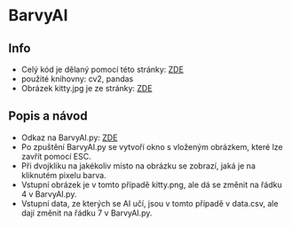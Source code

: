 # **BarvyAI**

## Info
- Celý kód je dělaný pomocí této stránky: [ZDE](https://towardsdatascience.com/building-a-color-recognizer-in-python-4783dfc72456)
- použité knihovny: cv2, pandas
- Obrázek kitty.jpg je ze stránky: [ZDE](https://en.wiktionary.org/wiki/kitty)

## Popis a návod
- Odkaz na BarvyAI.py: [ZDE](https://github.com/Karel63/HtmlAndCSSWorks/blob/main/Tmobile/Sn%C3%ADmek%20obrazovky%202023-05-04%20115155.png)
- Po zpuštění BarvyAI.py se vytvoří okno s vloženým obrázkem, které lze zavřít pomocí ESC.
- Při dvojkliku na jakékoliv místo na obrázku se zobrazí, jaká je na kliknutém pixelu barva.
- Vstupní obrázek je v tomto případě kitty.png, ale dá se změnit na řádku 4 v BarvyAI.py.
- Vstupní data, ze kterých se AI učí, jsou v tomto případě v data.csv, ale dají změnit na řádku 7 v BarvyAI.py.